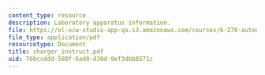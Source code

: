 ```yaml
---
content_type: resource
description: Laboratory apparatus information.
file: https://ol-ocw-studio-app-qa.s3.amazonaws.com/courses/6-270-autonomous-robot-design-competition-january-iap-2005/76bccddd580f6ad8d30d9ef3dbb8571c_charger_instruct.pdf
file_type: application/pdf
resourcetype: Document
title: charger_instruct.pdf
uid: 76bccddd-580f-6ad8-d30d-9ef3dbb8571c
---
```

